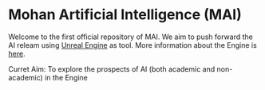 Mohan Artificial Intelligence (MAI)
=======================================

Welcome to the first official repository of MAI. We aim to push forward the AI releam using [Unreal Engine](https://github.com/EpicGames/UnrealEngine)
as tool. More information about the Engine is [here](https://www.unrealengine.com/en-US/feed). 

Curret Aim: To explore the prospects of AI (both academic and non-academic) in the Engine

